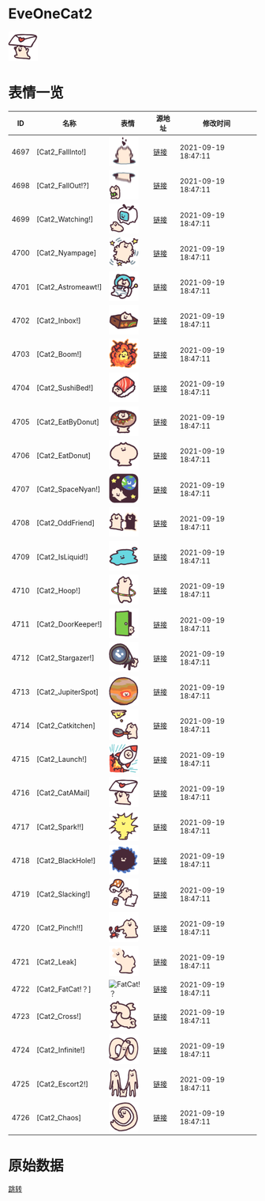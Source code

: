 # EveOneCat2

<img src="./cover.png" height="60" alt="cover" />

# 表情一览

|ID|名称|表情|源地址|修改时间|
|----|----|----|----|----|
|4697|[Cat2_FallInto!]|<img src="./pic/004697_%5BCat2_FallInto!%5D.png" height="60" alt="FallInto!"/>|[链接](http://i0.hdslb.com/bfs/emote/bedf0319ecdda83e44bed47b44f532f951504da8.png)|2021-09-19 18:47:11|
|4698|[Cat2_FallOut!?]|<img src="./pic/004698_%5BCat2_FallOut!_%5D.png" height="60" alt="FallOut!?"/>|[链接](http://i0.hdslb.com/bfs/emote/268ffaf3857c930d381327f3979dcc432f4f144e.png)|2021-09-19 18:47:11|
|4699|[Cat2_Watching!]|<img src="./pic/004699_%5BCat2_Watching!%5D.png" height="60" alt="Watching!"/>|[链接](http://i0.hdslb.com/bfs/emote/31d0a5143e62c947c1787aa29a3c31f27a722f1a.png)|2021-09-19 18:47:11|
|4700|[Cat2_Nyampage]|<img src="./pic/004700_%5BCat2_Nyampage%5D.png" height="60" alt="Nyampage"/>|[链接](http://i0.hdslb.com/bfs/emote/0f9b0427c487c88a0d155c97d1f14b758729305b.png)|2021-09-19 18:47:11|
|4701|[Cat2_Astromeawt!]|<img src="./pic/004701_%5BCat2_Astromeawt!%5D.png" height="60" alt="Astromeawt!"/>|[链接](http://i0.hdslb.com/bfs/emote/2381ef91f67edca67d567433081662faaa8e385d.png)|2021-09-19 18:47:11|
|4702|[Cat2_Inbox!]|<img src="./pic/004702_%5BCat2_Inbox!%5D.png" height="60" alt="Inbox!"/>|[链接](http://i0.hdslb.com/bfs/emote/ffb53a2317ceb05c46aecb1ed50a973c95104ff2.png)|2021-09-19 18:47:11|
|4703|[Cat2_Boom!]|<img src="./pic/004703_%5BCat2_Boom!%5D.png" height="60" alt="Boom!"/>|[链接](http://i0.hdslb.com/bfs/emote/674bb1649556940aea37a5f7d674b1218ed7917c.png)|2021-09-19 18:47:11|
|4704|[Cat2_SushiBed!]|<img src="./pic/004704_%5BCat2_SushiBed!%5D.png" height="60" alt="SushiBed!"/>|[链接](http://i0.hdslb.com/bfs/emote/a704c6e9ff9434fa39f91dd70e59cf93d2e620f6.png)|2021-09-19 18:47:11|
|4705|[Cat2_EatByDonut]|<img src="./pic/004705_%5BCat2_EatByDonut%5D.png" height="60" alt="EatByDonut"/>|[链接](http://i0.hdslb.com/bfs/emote/34a5fd5c1b1626ca20aa6476f69efaba2d344cee.png)|2021-09-19 18:47:11|
|4706|[Cat2_EatDonut]|<img src="./pic/004706_%5BCat2_EatDonut%5D.png" height="60" alt="EatDonut"/>|[链接](http://i0.hdslb.com/bfs/emote/728105d30440dfa58d87e25275c3b0097e11e017.png)|2021-09-19 18:47:11|
|4707|[Cat2_SpaceNyan!]|<img src="./pic/004707_%5BCat2_SpaceNyan!%5D.png" height="60" alt="SpaceNyan!"/>|[链接](http://i0.hdslb.com/bfs/emote/de66c62c6795d70bfb3b7dc73b4663766e86afdf.png)|2021-09-19 18:47:11|
|4708|[Cat2_OddFriend]|<img src="./pic/004708_%5BCat2_OddFriend%5D.png" height="60" alt="OddFriend"/>|[链接](http://i0.hdslb.com/bfs/emote/fd5605fada9c16fbca0bd34ca37463b137b40c29.png)|2021-09-19 18:47:11|
|4709|[Cat2_IsLiquid!]|<img src="./pic/004709_%5BCat2_IsLiquid!%5D.png" height="60" alt="IsLiquid!"/>|[链接](http://i0.hdslb.com/bfs/emote/9b468c1ab476c71d5beb48a401e17197b0580dd6.png)|2021-09-19 18:47:11|
|4710|[Cat2_Hoop!]|<img src="./pic/004710_%5BCat2_Hoop!%5D.png" height="60" alt="Hoop!"/>|[链接](http://i0.hdslb.com/bfs/emote/82b6eccd465642572eb08a59343e053c2856f547.png)|2021-09-19 18:47:11|
|4711|[Cat2_DoorKeeper!]|<img src="./pic/004711_%5BCat2_DoorKeeper!%5D.png" height="60" alt="DoorKeeper!"/>|[链接](http://i0.hdslb.com/bfs/emote/cd692374a40ecf29d964c075b1564ebb83873645.png)|2021-09-19 18:47:11|
|4712|[Cat2_Stargazer!]|<img src="./pic/004712_%5BCat2_Stargazer!%5D.png" height="60" alt="Stargazer!"/>|[链接](http://i0.hdslb.com/bfs/emote/b54d90078fc78099305c55eb4c481cefc211a04d.png)|2021-09-19 18:47:11|
|4713|[Cat2_JupiterSpot]|<img src="./pic/004713_%5BCat2_JupiterSpot%5D.png" height="60" alt="JupiterSpot"/>|[链接](http://i0.hdslb.com/bfs/emote/71639bf7b29c340e707d548f35617fabe1887ddd.png)|2021-09-19 18:47:11|
|4714|[Cat2_Catkitchen]|<img src="./pic/004714_%5BCat2_Catkitchen%5D.png" height="60" alt="Catkitchen"/>|[链接](http://i0.hdslb.com/bfs/emote/5cc6ac4862f3b13d7f0a196c2ccdef9e86e9b072.png)|2021-09-19 18:47:11|
|4715|[Cat2_Launch!]|<img src="./pic/004715_%5BCat2_Launch!%5D.png" height="60" alt="Launch!"/>|[链接](http://i0.hdslb.com/bfs/emote/0544bd2134f5513c0cfb7b86b2f8d296f4b2b3cd.png)|2021-09-19 18:47:11|
|4716|[Cat2_CatAMail]|<img src="./pic/004716_%5BCat2_CatAMail%5D.png" height="60" alt="CatAMail"/>|[链接](http://i0.hdslb.com/bfs/emote/d33e6a2e9e7c7ee326a808bec2a9b2553a239b29.png)|2021-09-19 18:47:11|
|4717|[Cat2_Spark!!]|<img src="./pic/004717_%5BCat2_Spark!!%5D.png" height="60" alt="Spark!!"/>|[链接](http://i0.hdslb.com/bfs/emote/dfee1d9bb702d0861ca070fddd66a1644ca2fe10.png)|2021-09-19 18:47:11|
|4718|[Cat2_BlackHole!]|<img src="./pic/004718_%5BCat2_BlackHole!%5D.png" height="60" alt="BlackHole!"/>|[链接](http://i0.hdslb.com/bfs/emote/6e1567472cf8b049a3549839db3daf8382fd6e8c.png)|2021-09-19 18:47:11|
|4719|[Cat2_Slacking!]|<img src="./pic/004719_%5BCat2_Slacking!%5D.png" height="60" alt="Slacking!"/>|[链接](http://i0.hdslb.com/bfs/emote/5c391de862eb72e553dcf572553b3cf4da60b26f.png)|2021-09-19 18:47:11|
|4720|[Cat2_Pinch!!]|<img src="./pic/004720_%5BCat2_Pinch!!%5D.png" height="60" alt="Pinch!!"/>|[链接](http://i0.hdslb.com/bfs/emote/fc4cf13386597587935058ba7477d9abec7aa60b.png)|2021-09-19 18:47:11|
|4721|[Cat2_Leak]|<img src="./pic/004721_%5BCat2_Leak%5D.png" height="60" alt="Leak"/>|[链接](http://i0.hdslb.com/bfs/emote/9695b9ecc000641e30307a1ed36fc9e44c30c733.png)|2021-09-19 18:47:11|
|4722|[Cat2_FatCat!？]|<img src="./pic/004722_%5BCat2_FatCat!？%5D.png" height="60" alt="FatCat!？"/>|[链接](http://i0.hdslb.com/bfs/emote/b179c69911ede3b173a1d5ff14d754ffc61475b9.png)|2021-09-19 18:47:11|
|4723|[Cat2_Cross!]|<img src="./pic/004723_%5BCat2_Cross!%5D.png" height="60" alt="Cross!"/>|[链接](http://i0.hdslb.com/bfs/emote/e6c56d41cedefec3ed8a75c65a38f47e7a929c93.png)|2021-09-19 18:47:11|
|4724|[Cat2_Infinite!]|<img src="./pic/004724_%5BCat2_Infinite!%5D.png" height="60" alt="Infinite!"/>|[链接](http://i0.hdslb.com/bfs/emote/39c95f6d66c1e071d5148e75931bee4b21866e10.png)|2021-09-19 18:47:11|
|4725|[Cat2_Escort2!]|<img src="./pic/004725_%5BCat2_Escort2!%5D.png" height="60" alt="Escort2!"/>|[链接](http://i0.hdslb.com/bfs/emote/d24ce946a69ce3a7149a206eab934794ac510d8e.png)|2021-09-19 18:47:11|
|4726|[Cat2_Chaos]|<img src="./pic/004726_%5BCat2_Chaos%5D.png" height="60" alt="Chaos"/>|[链接](http://i0.hdslb.com/bfs/emote/4185cd6f61ac5f04d00c902be94b3497b79b5a2a.png)|2021-09-19 18:47:11|

# 原始数据

[跳转](./raw.json)


